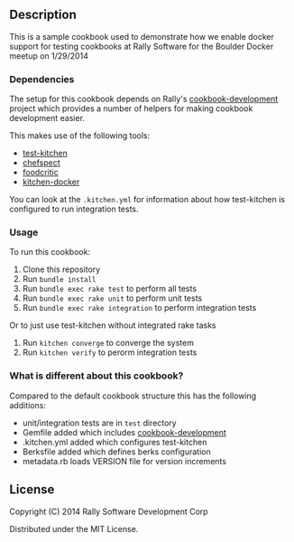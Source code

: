 ## Description

This is a sample cookbook used to demonstrate how we enable docker
support for testing cookbooks at Rally Software for the Boulder Docker
meetup on 1/29/2014

### Dependencies

The setup for this cookbook depends on Rally's
[cookbook-development](https://github.com/RallySoftware-cookbooks/cookbook-development)
project which provides a number of helpers for making cookbook
development easier. 

This makes use of the following tools:

- [test-kitchen](https://github.com/test-kitchen/test-kitchen)
- [chefspect](https://github.com/sethvargo/chefspec/)
- [foodcritic](http://acrmp.github.io/foodcritic/)
- [kitchen-docker](https://github.com/portertech/kitchen-docker)

You can look at the `.kitchen.yml` for information about how
test-kitchen is configured to run integration tests.

### Usage

To run this cookbook:
1. Clone this repository
2. Run `bundle install`
3. Run `bundle exec rake test` to perform all tests
4. Run `bundle exec rake unit` to perform unit tests
5. Run `bundle exec rake integration` to perform integration tests

Or to just use test-kitchen without integrated rake tasks
1. Run `kitchen converge` to converge the system
2. Run `kitchen verify` to perorm integration tests

### What is different about this cookbook?

Compared to the default cookbook structure this has the following
additions:
- unit/integration tests are in `test` directory
- Gemfile added which includes
  [cookbook-development](https://github.com/RallySoftware-cookbooks/cookbook-development)
- .kitchen.yml added which configures test-kitchen
- Berksfile added which defines berks configuration
- metadata.rb loads VERSION file for version increments

## License
Copyright (C) 2014 Rally Software Development Corp

Distributed under the MIT License.
